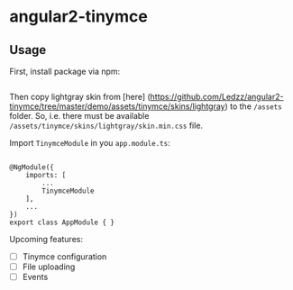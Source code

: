 # angular2-tinymce

## Usage

First, install package via npm:
```npm install --save angular2-tinymce
```

Then copy lightgray skin from [here] (https://github.com/Ledzz/angular2-tinymce/tree/master/demo/assets/tinymce/skins/lightgray) to the `/assets` folder. So, i.e. there must be available `/assets/tinymce/skins/lightgray/skin.min.css` file.

Import `TinymceModule` in you `app.module.ts`:
```import { TinymceModule } from 'angular2-tinymce';

@NgModule({
	imports: [
		...
		TinymceModule
	],
	...
})
export class AppModule { }
```

Upcoming features:
- [ ] Tinymce configuration
- [ ] File uploading
- [ ] Events
